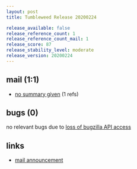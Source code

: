 ```yaml
---
layout: post
title: Tumbleweed Release 20200224

release_available: false
release_reference_count: 1
release_reference_count_mail: 1
release_score: 87
release_stability_level: moderate
release_version: 20200224
---
```


## mail (1:1)

- [no summary given](https://github.com/boombatower/tumbleweed-review/issues/10) (1 refs)

## bugs (0)

<!--more-->

no relevant bugs due to [loss of bugzilla API access](https://bugzilla.opensuse.org/show_bug.cgi?id=1157722)



## links

- [mail announcement](https://github.com/boombatower/tumbleweed-review/issues/10)
